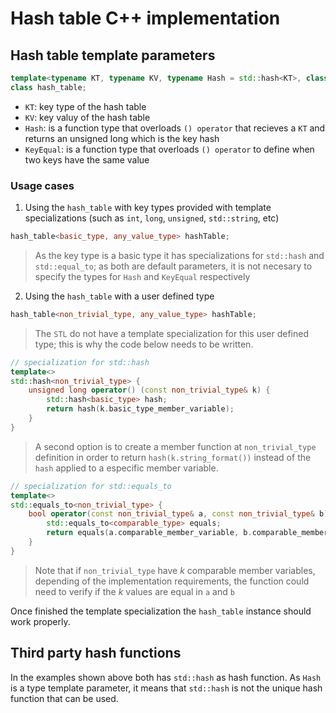 # Hash table C++ implementation

## Hash table template parameters 

```c++
template<typename KT, typename KV, typename Hash = std::hash<KT>, class KeyEqual = std::equal_to<KT>>
class hash_table;
```

- ```KT```: key type of the hash table
- ```KV```: key valuy of the hash table
- ```Hash```: is a function type that overloads ```() operator``` that recieves a ```KT``` and returns an unsigned long which is the key hash
- ```KeyEqual```: is a function type that overloads ```() operator``` to define when two keys have the same value

### Usage cases

1. Using the ```hash_table``` with key types provided with template specializations (such as ```int```, ```long```, ```unsigned```, ```std::string```, etc)

```c++
hash_table<basic_type, any_value_type> hashTable;
```

> As the key type is a basic type it has specializations for ```std::hash``` and ```std::equal_to```; as both are default parameters, it is not necesary to specify the types for ```Hash``` and ```KeyEqual``` respectively

2. Using the ```hash_table``` with a user defined type

```c++
hash_table<non_trivial_type, any_value_type> hashTable;
```

> The ```STL``` do not have a template specialization for this user defined type; this is why the code below needs to be written.

```c++
// specialization for std::hash
template<>
std::hash<non_trivial_type> {
    unsigned long operator() (const non_trivial_type& k) {
        std::hash<basic_type> hash;
        return hash(k.basic_type_member_variable);
    }
}
```
> A second option is to create a member function at ```non_trivial_type``` definition in order to return ```hash(k.string_format())``` instead of the ```hash``` applied to a especific member variable.


```c++
// specialization for std::equals_to
template<>
std::equals_to<non_trivial_type> {
    bool operator(const non_trivial_type& a, const non_trivial_type& b) {
        std::equals_to<comparable_type> equals;
        return equals(a.comparable_member_variable, b.comparable_member_variable); // equivalent to a.x == b.x
    }
}
```

> Note that if ```non_trivial_type``` have $k$ comparable member variables, depending of the implementation requirements, the function could need to verify if the $k$ values are equal in ```a``` and ```b```

Once finished the template specialization the ```hash_table``` instance should work properly.

## Third party hash functions
In the examples shown above both has ```std::hash``` as hash function. As ```Hash``` is a type template parameter, it means that ```std::hash``` is not the unique hash function that can be used.
